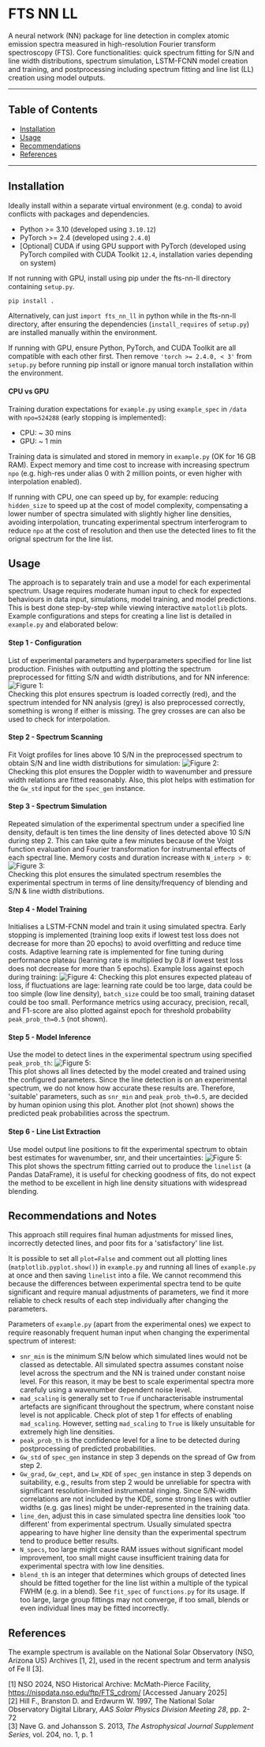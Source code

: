 # FTS NN LL

A neural network (NN) package for line detection in complex atomic emission spectra measured in high-resolution Fourier transform spectroscopy (FTS). Core functionalities: quick spectrum fitting for S/N and line width distributions, spectrum simulation, LSTM-FCNN model creation and training, and postprocessing including spectrum fitting and line list (LL) creation using model outputs.

---

## Table of Contents

- [Installation](#installation)
- [Usage](#usage)
- [Recommendations](#recommendations)
- [References](#references)

---

## Installation

Ideally install within a separate virtual environment (e.g. conda) to avoid conflicts with packages and dependencies.
- Python >= 3.10 (developed using `3.10.12`)
- PyTorch >= 2.4 (developed using `2.4.0`)
- [Optional] CUDA if using GPU support with PyTorch (developed using PyTorch compiled with CUDA Toolkit `12.4`, installation varies depending on system)

If not running with GPU, install using pip under the fts-nn-ll directory containing `setup.py`.

```bash
pip install .
```

Alternatively, can just `import fts_nn_ll` in python while in the fts-nn-ll directory, after ensuring the dependencies (`install_requires` of `setup.py`) are installed manually within the environment.

If running with GPU, ensure Python, PyTorch, and CUDA Toolkit are all compatible with each other first. Then remove `'torch >= 2.4.0, < 3'` from `setup.py` before running pip install or ignore manual torch installation within the environment. 

#### CPU vs GPU
Training duration expectations for `example.py` using `example_spec` in `/data` with `npo=524288` (early stopping is implemented):
- CPU: ~ 30 mins
- GPU: ~ 1 min

Training data is simulated and stored in memory in `example.py` (OK for 16 GB RAM). Expect memory and time cost to increase with increasing spectrum `npo` (e.g. high-res under alias 0 with 2 million points, or even higher with interpolation enabled).

If running with CPU, one can speed up by, for example: reducing `hidden_size` to speed up at the cost of model complexity, compensating a lower number of spectra simulated with slightly higher line densities, avoiding interpolation, truncating experimental spectrum interferogram to reduce `npo` at the cost of resolution and then use the detected lines to fit the orignal spectrum for the line list.

## Usage
The approach is to separately train and use a model for each experimental spectrum. Usage requires moderate human input to check for expected behaviours in data input, simulations, model training, and model predictions. This is best done step-by-step while viewing interactive `matplotlib` plots. Example configurations and steps for creating a line list is detailed in `example.py` and elaborated below:

#### Step 1 - Configuration
List of experimental parameters and hyperparameters specified for line list production. Finishes with outputting and plotting the spectrum preprocessed for fitting S/N and width distributions, and for NN inference: ![Figure 1:](data/example_spec_plot.png)   
Checking this plot ensures spectrum is loaded correctly (red), and the spectrum intended for NN analysis (grey) is also preprocessed correctly, something is wrong if either is missing. The grey crosses are can also be used to check for interpolation.

#### Step 2 - Spectrum Scanning
Fit Voigt profiles for lines above 10 S/N in the preprocessed spectrum to obtain S/N and line width distributions for simulation: ![Figure 2:](data/example_spec_widths.png)  
Checking this plot ensures the Doppler width to wavenumber and pressure width relations are fitted reasonably. Also, this plot helps with estimation for the `Gw_std` input for the `spec_gen` instance.

#### Step 3 - Spectrum Simulation
Repeated simulation of the experimental spectrum under a specified line density, default is ten times the line density of lines detected above 10 S/N during step 2. This can take quite a few minutes because of the Voigt function evaluation and Fourier transformation for instrumental effects of each spectral line. Memory costs and duration increase with `N_interp > 0`: ![Figure 3:](data/example_spec_simulation.png)  
Checking this plot ensures the simulated spectrum resembles the experimental spectrum in terms of line density/frequency of blending and S/N & line width distributions.

#### Step 4 - Model Training
Initialises a LSTM-FCNN model and train it using simulated spectra. Early stopping is implemented (training loop exits if lowest test loss does not decrease for more than 20 epochs) to avoid overfitting and reduce time costs. Adaptive learning rate is implemented for fine tuning during performance plateau (learning rate is multiplied by 0.8 if lowest test loss does not decrease for more than 5 epochs). Example loss against epoch during training: ![Figure 4:](data/example_spec_losses.png)
Checking this plot ensures expected plateau of loss, if fluctuations are lage: learning rate could be too large, data could be too simple (low line density), `batch_size` could be too small, training dataset could be too small. Performance metrics using accuracy, precision, recall, and F1-score are also plotted against epoch for threshold probability `peak_prob_th=0.5` (not shown).

#### Step 5 - Model Inference
Use the model to detect lines in the experimental spectrum using specified `peak_prob_th`: ![Figure 5:](data/example_spec_detection.png)  
This plot shows all lines detected by the model created and trained using the configured parameters. Since the line detection is on an experimental spectrum, we do not know how accurate these results are. Therefore, 'suitable' parameters, such as `snr_min` and `peak_prob_th=0.5`, are decided by human opinion using this plot. Another plot (not shown) shows the predicted peak probabilities across the spectrum.

#### Step 6 - Line List Extraction
Use model output line positions to fit the experimental spectrum to obtain best estimates for wavenumber, snr, and their uncertainties: ![Figure 5:](data/example_spec_fitting.png)  
This plot shows the spectrum fitting carried out to produce the `linelist` (a Pandas DataFrame), it is useful for checking goodness of fits, do not expect the method to be excellent in high line density situations with widespread blending.

## Recommendations and Notes
This approach still requires final human adjustments for missed lines, incorrectly detected lines, and poor fits for a 'satisfactory' line list.

It is possible to set all `plot=False` and comment out all plotting lines (`matplotlib.pyplot.show()`) in `example.py` and running all lines of `example.py` at once and then saving `linelist` into a file. We cannot recommend this because the differences between experimental spectra tend to be quite significant and require manual adjustments of parameters, we find it more reliable to check results of each step individually after changing the parameters.

Parameters of `example.py` (apart from the experimental ones) we expect to require reasonably frequent human input when changing the experimental spectrum of interest:
- `snr_min` is the minimum S/N below which simulated lines would not be classed as detectable. All simulated spectra assumes constant noise level across the spectrum and the NN is trained under constant noise level. For this reason, it may be best to scale experimental spectra more carefuly using a wavenumber dependent noise level.
- `mad_scaling` is generally set to `True` if uncharacterisable instrumental artefacts are significant throughout the spectrum, where constant noise level is not applicable. Check plot of step 1 for effects of enabling `mad_scaling`. However, setting `mad_scaling` to `True` is likely unsuitable for extremely high line densities.
- `peak_prob_th` is the confidence level for a line to be detected during postprocessing of predicted probabilities.
- `Gw_std` of `spec_gen` instance in step 3 depends on the spread of Gw from step 2.
- `Gw_grad`, `Gw_cept`, and `Lw_KDE` of `spec_gen` instance in step 3 depends on suitability, e.g., results from step 2 would be unreliable for spectra with significant resolution-limited instrumental ringing. Since S/N-width correlations are not included by the KDE, some strong lines with outlier widths (e.g. gas lines) might be under-represented in the training data.
- `line_den`, adjust this in case simulated spectra line densities look 'too different' from experimental spectrum. Usually simulated spectra appearing to have higher line density than the experimental spectrum tend to produce better results.
- `N_specs`, too large might cause RAM issues without significant model improvement, too small might cause insufficient training data for experimental spectra with low line densities.
- `blend_th` is an integer that determines which groups of detected lines should be fitted together for the line list within a multiple of the typical FWHM (e.g. in a blend). See `fit_spec` of `functions.py` for its usage. If too large, large group fittings may not converge, if too small, blends or even individual lines may be fitted incorrectly.

## References
The example spectrum is available on the National Solar Observatory (NSO, Arizona US) Archives [1, 2], used in the recent spectrum and term analysis of Fe II [3].

[1] NSO 2024, NSO Historical Archive: McMath-Pierce Facility, https://nispdata.nso.edu/ftp/FTS_cdrom/ [Accessed January 2025]  
[2] Hill F., Branston D. and Erdwurm W. 1997, The National Solar Observatory Digital Library, *AAS Solar Physics Division Meeting 28*, pp. 2-72  
[3] Nave G. and Johansson S. 2013, *The Astrophysical Journal Supplement Series*, vol. 204, no. 1, p. 1